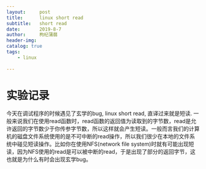 ```yaml
---
layout:     post
title:      linux short read
subtitle:   short read
date:       2019-8-7
author:     枸杞蒲蒻
header-img: 
catalog: true
tags:
    - linux
    
---
```


# 实验记录
今天在调试程序的时候遇见了玄学的bug, linux short read, 直译过来就是短读. 一般来说我们在使用read函数时，read函数的返回值为读取到的字节数，read是允许返回的字节数少于你传参字节数，所以这样就会产生短读。一般而言我们的计算机的磁盘文件系统使用的是不可中断的read操作，所以我们很少在本地的文件系统中碰见短读操作。比如你在使用NFS(network file system)时就有可能出现短读，因为NFS使用的read是可以被中断的read，于是出现了部分的返回字节，这也就是为什么有时会出现玄学bug。
